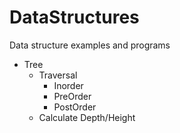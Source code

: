 # DataStructures
Data structure examples and programs
- Tree
  - Traversal
    - Inorder
    - PreOrder
    - PostOrder
  - Calculate Depth/Height
